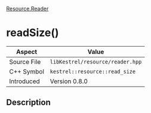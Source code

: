 [Resource.Reader](index)
# readSize()
| Aspect | Value |
| --- | --- |
| Source File | `libKestrel/resource/reader.hpp` |
| C++ Symbol | `kestrel::resource::read_size` |
| Introduced | Version 0.8.0 |
## Description

